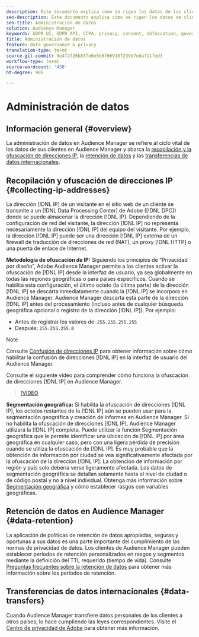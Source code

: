 ```yaml
---
description: Este documento explica cómo se rigen los datos de los clientes en Audience Manager.
seo-description: Este documento explica cómo se rigen los datos de clientes en Audience Manager.
seo-title: Administración de datos
solution: Audience Manager
keywords: GDPR UI, GDPR API, CCPA, privacy, consent, obfuscation, governance
title: Administración de datos
feature: data governance & privacy
translation-type: tm+mt
source-git-commit: 9e4f2f26b83fe6e5b6f669107239d7edaf11fed3
workflow-type: tm+mt
source-wordcount: '458'
ht-degree: 96%

---
```



# Administración de datos

## Información general {#overview}

La administración de datos en Audience Manager se refiere al ciclo vital de los datos de sus clientes en Audience Manager y abarca la [recopilación y la ofuscación de direcciones IP](data-governance.md#collecting-ip-addresses), la [retención de datos](data-governance.md#data-retention) y las [transferencias de datos internacionales](data-governance.md#data-transfers).

## Recopilación y ofuscación de direcciones IP {#collecting-ip-addresses}

La dirección [!DNL IP] de un visitante en el sitio web de un cliente se transmite a un [!DNL Data Processing Center] de Adobe ([!DNL DPC]) donde se puede almacenar la dirección [!DNL IP]. Dependiendo de la configuración de red del visitante, la dirección [!DNL IP] no representa necesariamente la dirección [!DNL IP] del equipo del visitante. Por ejemplo, la dirección [!DNL IP] puede ser una dirección [!DNL IP] externa de un firewall de traducción de direcciones de red (NAT), un proxy [!DNL HTTP] o una puerta de enlace de Internet.

**Metodología de ofuscación de IP:** Siguiendo los principios de “Privacidad por diseño”, Adobe Audience Manager permite a los clientes activar la ofuscación de [!DNL IP] desde la interfaz de usuario, ya sea globalmente en todas las regiones geográficas o para países específicos. Cuando se habilita esta configuración, el último octeto (la última parte) de la dirección [!DNL IP] se descarta inmediatamente cuando la [!DNL IP] se incorpora en Audience Manager. Audience Manager descarta esta parte de la dirección [!DNL IP] antes del procesamiento (incluso antes de cualquier búsqueda geográfica opcional o registro de la dirección [!DNL IP]). Por ejemplo:

* Antes de registrar los valores de: `255.255.255.255`
* Después: `255.255.255.0`

>[!NOTE]
>
>Consulte [Confusión de direcciones IP](../../features/administration/ip-obfuscation.md) para obtener información sobre cómo habilitar la confusión de direcciones [!DNL IP] en la interfaz de usuario del Audience Manager.

Consulte el siguiente vídeo para comprender cómo funciona la ofuscación de direcciones [!DNL IP] en Audience Manager.

>[!VIDEO](https://video.tv.adobe.com/v/27218/)

**Segmentación geográfica:** Si habilita la ofuscación de direcciones [!DNL IP], los octetos restantes de la [!DNL IP] aún se pueden usar para la segmentación geográfica y creación de informes en Audience Manager. Si no habilita la ofuscación de direcciones [!DNL IP], Audience Manager utilizará la [!DNL IP] completa. Puede utilizar la función Segmentación geográfica que le permite identificar una ubicación de [!DNL IP] por área geográfica en cualquier caso, pero con una ligera pérdida de precisión cuando se utiliza la ofuscación de [!DNL IP]. Es muy probable que la obtención de información por ciudad se vea significativamente afectada por la ofuscación de la dirección [!DNL IP]. La obtención de información por región y país solo debería verse ligeramente afectada. Los datos de segmentación geográfica se detallan solamente hasta el nivel de ciudad o de código postal y no a nivel individual. Obtenga más información sobre [Segmentación geográfica](../../features/traits/trait-geotarget-keys.md) y cómo establecer rasgos con variables geográficas.

## Retención de datos en Audience Manager {#data-retention}

La aplicación de políticas de retención de datos apropiadas, seguras y oportunas a sus datos es una parte importante del cumplimiento de las normas de privacidad de datos. Los clientes de Audience Manager pueden establecer períodos de retención personalizados en rasgos y segmentos mediante la definición del TTL requerido (tiempo de vida). Consulte [Preguntas frecuentes sobre la retención de datos](../../faq/faq-privacy.md) para obtener más información sobre los períodos de retención.

## Transferencias de datos internacionales {#data-transfers}

Cuando Audience Manager transfiere datos personales de los clientes a otros países, lo hace cumpliendo las leyes correspondientes. Visite el [Centro de privacidad de Adobe](https://www.adobe.com/es/privacy/eudatatransfers.html) para obtener más información.